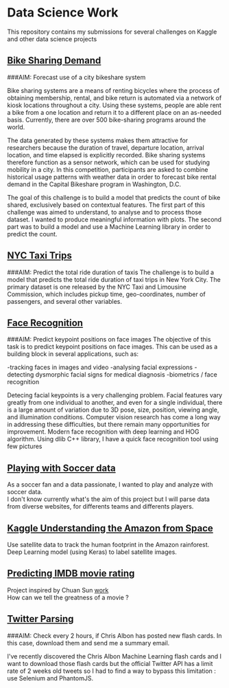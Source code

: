 # Data Science Work
This repository contains my submissions for several challenges on Kaggle and other data science projects

## [Bike Sharing Demand](https://github.com/ayushoriginal/DataScienceWork/tree/master/BikeSharingDemand)
###AIM: Forecast use of a city bikeshare system

Bike sharing systems are a means of renting bicycles where the process of obtaining membership, rental, and bike return is automated via a network of kiosk locations throughout a city. Using these systems, people are able rent a bike from a one location and return it to a different place on an as-needed basis. Currently, there are over 500 bike-sharing programs around the world.

The data generated by these systems makes them attractive for researchers because the duration of travel, departure location, arrival location, and time elapsed is explicitly recorded. Bike sharing systems therefore function as a sensor network, which can be used for studying mobility in a city. In this competition, participants are asked to combine historical usage patterns with weather data in order to forecast bike rental demand in the Capital Bikeshare program in Washington, D.C.

The goal of this challenge is to build a model that predicts the count of bike shared, exclusively based on contextual features. The first part of this challenge was aimed to understand, to analyse and to process those dataset. I wanted to produce meaningful information with plots. The second part was to build a model and use a Machine Learning library in order to predict the count.


## [NYC Taxi Trips](https://github.com/ayushoriginal/DataScienceWork/tree/master/TaxiTrip)
###AIM: Predict the total ride duration of taxis
The challenge is to build a model that predicts the total ride duration of taxi trips in New York City. The primary dataset is one released by the NYC Taxi and Limousine Commission, which includes pickup time, geo-coordinates, number of passengers, and several other variables.


## [Face Recognition](https://github.com/ayushoriginal/DataScienceWork/tree/master/FaceRecognition)
###AIM: Predict keypoint positions on face images
The objective of this task is to predict keypoint positions on face images. This can be used as a building block in several applications, such as:

-tracking faces in images and video
-analysing facial expressions
-detecting dysmorphic facial signs for medical diagnosis
-biometrics / face recognition

Detecing facial keypoints is a very challenging problem.  Facial features vary greatly from one individual to another, and even for a single individual, there is a large amount of variation due to 3D pose, size, position, viewing angle, and illumination conditions. Computer vision research has come a long way in addressing these difficulties, but there remain many opportunities for improvement.
Modern face recognition with deep learning and HOG algorithm. Using dlib C++ library, I have a quick face recognition tool using few pictures

## [Playing with Soccer data](https://github.com/ayushoriginal/DataScienceWork/tree/master/Soccer)
As a soccer fan and a data passionate, I wanted to play and analyze with soccer data.  
I don't know currently what's the aim of this project but I will parse data from diverse websites, for differents teams and differents players. 


## [Kaggle Understanding the Amazon from Space](https://github.com/ayushoriginal/DataScienceWork/tree/master/Amazon) 
Use satellite data to track the human footprint in the Amazon rainforest.  
Deep Learning model (using Keras) to label satellite images.

## [Predicting IMDB movie rating](https://github.com/ayushoriginal/DataScienceWork/tree/master/MovieRating)
Project inspired by Chuan Sun [work](https://www.kaggle.com/deepmatrix/imdb-5000-movie-dataset)  
How can we tell the greatness of a movie ?  
 
## [Twitter Parsing](https://github.com/ayushoriginal/DataScienceWork/tree/master/TwitterParsing)
###AIM: Check every 2 hours, if Chris Albon has posted new flash cards. In this case, download them and send me a summary email.

I've recently discovered the Chris Albon Machine Learning flash cards and I want to download those flash cards but the official Twitter API has a limit rate of 2 weeks old tweets so I had to find a way to bypass this limitation : use Selenium and PhantomJS.
